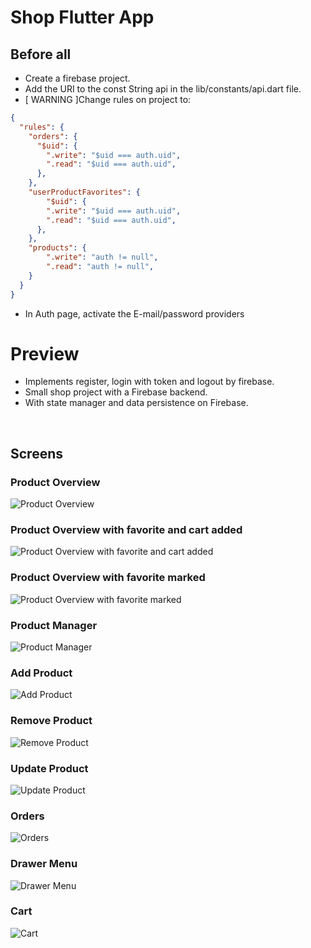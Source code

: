 # Shop Flutter App

## Before all
- Create a firebase project.
- Add the URI to the const String api in the lib/constants/api.dart file.
- [ WARNING ]Change rules on project to:
```json
{
  "rules": {
    "orders": {
      "$uid": {
        ".write": "$uid === auth.uid",
        ".read": "$uid === auth.uid",
      },
    },
    "userProductFavorites": {
    	"$uid": {
      	".write": "$uid === auth.uid",
        ".read": "$uid === auth.uid",
      },
    },
    "products": {
        ".write": "auth != null",
        ".read": "auth != null",
    }
  }
}
```
- In Auth page, activate the E-mail/password providers

# Preview
- Implements register, login with token and logout by firebase.
- Small shop project with a Firebase backend.
- With state manager and data persistence on Firebase.

<br>

## Screens

### Product Overview
![Product Overview](docs/screens/products_overview.png "Product Overview")

### Product Overview with favorite and cart added
![Product Overview with favorite and cart added](docs/screens/product_overview_with_favorite_and_cart_added.png "Product Overview with favorite and cart added")

### Product Overview with favorite marked
![Product Overview with favorite marked](docs/screens/favorite_filter.png "Product Overview with favorite marked")

### Product Manager
![Product Manager](docs/screens/product_manager.png "Product Manager")

### Add Product
![Add Product](docs/screens/add_product.png "Add Product")


### Remove Product
![Remove Product](docs/screens/remove_product_shield.png "Remove Product")


### Update Product
![Update Product](docs/screens/update_product.png "Update Product")

### Orders
![Orders](docs/screens/orders.png "Orders")


### Drawer Menu
![Drawer Menu](docs/screens/drawer.png "Drawer Menu")

### Cart 
![Cart](docs/screens/cart.png "Cart")


